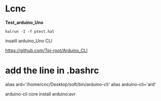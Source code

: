 # Lcnc



**Test_arduino_Uno**

```
halrun -I -f ptest.hal
```



insatll arduino_Uno CLI

https://github.com/Tpj-root/Arduino_CLI

# add the line in .bashrc
alias ard='/home/cnc/Desktop/soft/bin/arduino-cli'
alias arduino-cli='ard'



arduino-cli core install arduino:avr 






